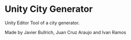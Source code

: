 # Unity City Generator

Unity Editor Tool of a city generator.

Made by Javier Bullrich, Juan Cruz Araujo and Ivan Ramos
